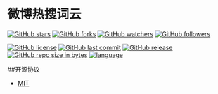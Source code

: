 # 微博热搜词云

[![GitHub stars](https://img.shields.io/github/stars/itning/WeiboHotSearch.svg?style=social&label=Stars)]()
[![GitHub forks](https://img.shields.io/github/forks/itning/WeiboHotSearch.svg?style=social&label=Fork)]()
[![GitHub watchers](https://img.shields.io/github/watchers/itning/WeiboHotSearch.svg?style=social&label=Watch)]()
[![GitHub followers](https://img.shields.io/github/followers/WeiboHotSearch.svg?style=social&label=Follow)]()

[![GitHub license](https://img.shields.io/github/license/itning/WeiboHotSearch.svg)](https://github.com/itning/Ta/blob/master/LICENSE)
[![GitHub last commit](https://img.shields.io/github/last-commit/itning/WeiboHotSearch.svg)]()
[![GitHub release](https://img.shields.io/github/release/itning/WeiboHotSearch.svg)]()
[![GitHub repo size in bytes](https://img.shields.io/github/repo-size/itning/WeiboHotSearch.svg)]()
[![language](https://img.shields.io/badge/language-JAVA-orange.svg)]()

[](https://github.com/itning/WeiboHotSearch/blob/master/pic/pic1.png)
##开源协议
- [MIT](https://github.com/itning/hrms/blob/dev/LICENSE)